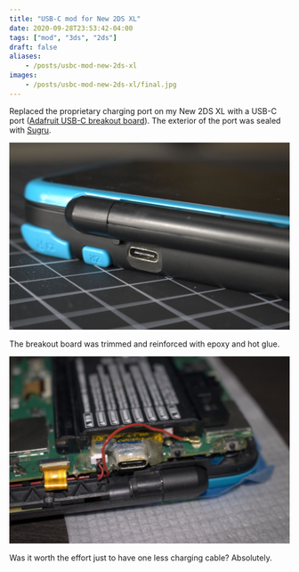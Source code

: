 ```yaml
---
title: "USB-C mod for New 2DS XL"
date: 2020-09-28T23:53:42-04:00
tags: ["mod", "3ds", "2ds"]
draft: false
aliases:
    - /posts/usbc-mod-new-2ds-xl
images:
    - /posts/usbc-mod-new-2ds-xl/final.jpg
---
```

Replaced the proprietary charging port on my New 2DS XL with a USB-C
port ([Adafruit USB-C breakout board](https://www.adafruit.com/product/4090)).
The exterior of the port was sealed with
[Sugru](https://www.amazon.com/Sugru-Moldable-Glue-Original-Formula/dp/B007VXJM58).

[![final](final.jpg)](final.jpg)

The breakout board was trimmed and reinforced with epoxy and hot glue.

[![exposed](exposed.jpg)](exposed.jpg)

Was it worth the effort just to have one less charging cable? Absolutely.
